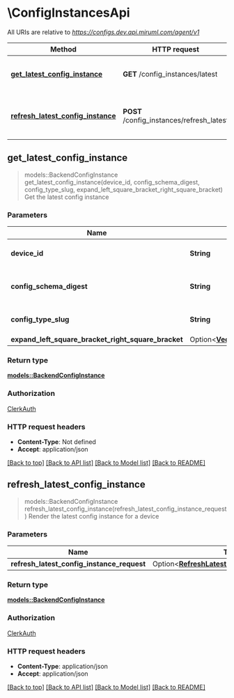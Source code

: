 # \ConfigInstancesApi

All URIs are relative to *https://configs.dev.api.miruml.com/agent/v1*

Method | HTTP request | Description
------------- | ------------- | -------------
[**get_latest_config_instance**](ConfigInstancesApi.md#get_latest_config_instance) | **GET** /config_instances/latest | Get the latest config instance
[**refresh_latest_config_instance**](ConfigInstancesApi.md#refresh_latest_config_instance) | **POST** /config_instances/refresh_latest | Render the latest config instance for a device



## get_latest_config_instance

> models::BackendConfigInstance get_latest_config_instance(device_id, config_schema_digest, config_type_slug, expand_left_square_bracket_right_square_bracket)
Get the latest config instance

### Parameters


Name | Type | Description  | Required | Notes
------------- | ------------- | ------------- | ------------- | -------------
**device_id** | **String** | The unique identifier of the device | [required] |
**config_schema_digest** | **String** | The digest of the config schema | [required] |
**config_type_slug** | **String** | The slug of the config type | [required] |
**expand_left_square_bracket_right_square_bracket** | Option<[**Vec<models::ConfigInstanceExpand>**](models::ConfigInstanceExpand.md)> |  |  |

### Return type

[**models::BackendConfigInstance**](BackendConfigInstance.md)

### Authorization

[ClerkAuth](../README.md#ClerkAuth)

### HTTP request headers

- **Content-Type**: Not defined
- **Accept**: application/json

[[Back to top]](#) [[Back to API list]](../README.md#documentation-for-api-endpoints) [[Back to Model list]](../README.md#documentation-for-models) [[Back to README]](../README.md)


## refresh_latest_config_instance

> models::BackendConfigInstance refresh_latest_config_instance(refresh_latest_config_instance_request)
Render the latest config instance for a device

### Parameters


Name | Type | Description  | Required | Notes
------------- | ------------- | ------------- | ------------- | -------------
**refresh_latest_config_instance_request** | Option<[**RefreshLatestConfigInstanceRequest**](RefreshLatestConfigInstanceRequest.md)> |  |  |

### Return type

[**models::BackendConfigInstance**](BackendConfigInstance.md)

### Authorization

[ClerkAuth](../README.md#ClerkAuth)

### HTTP request headers

- **Content-Type**: application/json
- **Accept**: application/json

[[Back to top]](#) [[Back to API list]](../README.md#documentation-for-api-endpoints) [[Back to Model list]](../README.md#documentation-for-models) [[Back to README]](../README.md)

